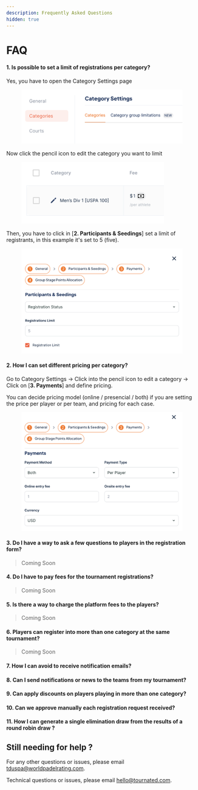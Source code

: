 ```yaml
---
description: Frequently Asked Questions
hidden: true
---
```


# FAQ

#### 1. **Is possible to set a limit of registrations per category?**

Yes, you have to open the Category Settings page

<figure><img src="../.gitbook/assets/Captura de pantalla 2025-10-14 a la(s) 7.36.34 a. m..png" alt=""><figcaption></figcaption></figure>

Now click the pencil icon to edit the category you want to limit

<div align="left"><figure><img src="../.gitbook/assets/Captura de pantalla 2025-10-14 a la(s) 7.36.42 a. m..png" alt="" width="375"><figcaption></figcaption></figure></div>

Then, you have to click in \[**2. Participants & Seedings**] set a limit of registrants, in this example it's set to 5 (five).

<figure><img src="../.gitbook/assets/Captura de pantalla 2025-10-14 a la(s) 7.37.12 a. m..png" alt="" width="563"><figcaption></figcaption></figure>

#### 2. How I can set different pricing **per category?**

Go to Category Settings -> Click into the pencil icon to edit a category -> Click on \[**3. Payments**] and define pricing.

You can decide pricing model (online / presencial / both) if you are setting the price per player or per team, and pricing for each case.

<figure><img src="../.gitbook/assets/Captura de pantalla 2025-10-14 a la(s) 7.46.11 a. m..png" alt=""><figcaption></figcaption></figure>

#### 3. Do I have a way to ask a few questions to players in the registration for&#x6D;**?**

> Coming Soon

#### 4. Do I have to pay fees for the tournament registration&#x73;**?**

> Coming Soon

#### 5. Is there a way to charge the platform fees to the player&#x73;**?**

> Coming Soon



#### 6. Players can register into more than one category at the same tournamen&#x74;**?**

> Coming Soon

#### 7. How I can avoid to receive notification emails?&#x20;

#### 8. Can I send notifications or news to the teams from my tournament?&#x20;

#### 9. Can apply discounts on players playing in more than one category?&#x20;

#### 10.  Can we approve manually each registration request received?&#x20;

#### 11.  How I can generate a single elimination draw from the results of a round robin draw ?



## Still needing for help ?

For any other questions or issues, please email [tduspa@worldpadelrating.com](mailto:tduspa@worldpadelrating.com).

Technical questions or issues, please email [hello@tournated.com](mailto:hello@tournated.com).
